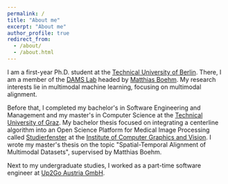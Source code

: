 ```yaml
---
permalink: /
title: "About me"
excerpt: "About me"
author_profile: true
redirect_from: 
  - /about/
  - /about.html
---
```


I am a first-year Ph.D. student at the [Technical University of Berlin](https://www.tu.berlin). 
There, I am a member of the [DAMS Lab](https://www.tu.berlin/en/dams) headed by [Matthias Boehm](https://mboehm7.github.io).
My research interests lie in multimodal machine learning, focusing on multimodal alignment. 

Before that, I completed my bachelor's in Software Engineering and Management and my master's in Computer Science at the [Technical University of Graz](https://www.tugraz.at/home). 
My bachelor thesis focused on integrating a centerline algorithm into an Open Science Platform for Medical Image Processing called [Studierfenster](http://studierfenster.icg.tugraz.at) at the 
[Institute of Computer Graphics and Vision](https://www.tugraz.at/institute/icg/home). 
I wrote my master's thesis on the topic "Spatial-Temporal Alignment of Multimodal Datasets", supervised by Matthias Boehm. 

Next to my undergraduate studies, I worked as a part-time software engineer at [Up2Go Austria GmbH](https://www.up2go.com).